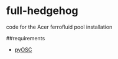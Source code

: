 # full-hedgehog
code for the Acer ferrofluid pool installation 


##requirements
- [pyOSC](https://pypi.python.org/pypi/pyOSC)